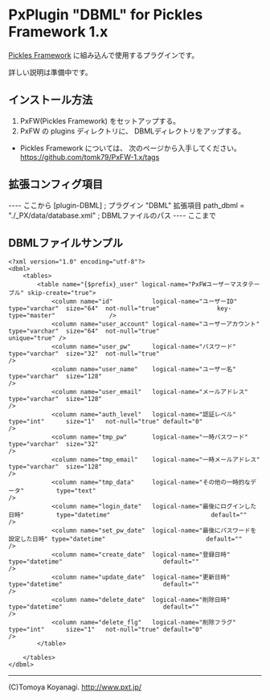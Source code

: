 # PxPlugin "DBML" for Pickles Framework 1.x

<a href="http://pickles.pxt.jp/">Pickles Framework</a> に組み込んで使用するプラグインです。

詳しい説明は準備中です。


## インストール方法

1. PxFW(Pickles Framework) をセットアップする。
2. PxFW の plugins ディレクトリに、
   DBMLディレクトリをアップする。

* Pickles Framework については、
  次のページから入手してください。
  https://github.com/tomk79/PxFW-1.x/tags


## 拡張コンフィグ項目

---- ここから
[plugin-DBML]
; プラグイン "DBML" 拡張項目
path_dbml = "./_PX/data/database.xml" ; DBMLファイルのパス
---- ここまで

## DBMLファイルサンプル

```
<?xml version="1.0" encoding="utf-8"?>
<dbml>
	<tables>
		<table name="{$prefix}_user" logical-name="PxFWユーザーマスタテーブル" skip-create="true">
			<column name="id"           logical-name="ユーザーID"                     type="varchar"  size="64"  not-null="true"                key-type="master"               />
			<column name="user_account" logical-name="ユーザーアカウント"             type="varchar"  size="64"  not-null="true"                                  unique="true" />
			<column name="user_pw"      logical-name="パスワード"                     type="varchar"  size="32"  not-null="true"                                                />
			<column name="user_name"    logical-name="ユーザー名"                     type="varchar"  size="128"                                                                />
			<column name="user_email"   logical-name="メールアドレス"                 type="varchar"  size="128"                                                                />
			<column name="auth_level"   logical-name="認証レベル"                     type="int"      size="1"   not-null="true" default="0"                                    />
			<column name="tmp_pw"       logical-name="一時パスワード"                 type="varchar"  size="32"                                                                 />
			<column name="tmp_email"    logical-name="一時メールアドレス"             type="varchar"  size="128"                                                                />
			<column name="tmp_data"     logical-name="その他の一時的なデータ"         type="text"                                                                               />
			<column name="login_date"   logical-name="最後にログインした日時"         type="datetime"                            default=""                                     />
			<column name="set_pw_date"  logical-name="最後にパスワードを設定した日時" type="datetime"                            default=""                                     />
			<column name="create_date"  logical-name="登録日時"                       type="datetime"                            default=""                                     />
			<column name="update_date"  logical-name="更新日時"                       type="datetime"                            default=""                                     />
			<column name="delete_date"  logical-name="削除日時"                       type="datetime"                            default=""                                     />
			<column name="delete_flg"   logical-name="削除フラグ"                     type="int"      size="1"   not-null="true" default="0"                                    />
		</table>

	</tables>
</dbml>
```


------
(C)Tomoya Koyanagi.
http://www.pxt.jp/

